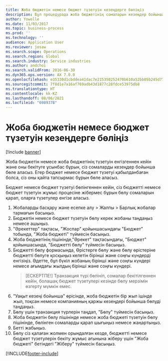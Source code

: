 ```yaml
---
title: Жоба бюджетін немесе бюджет түзетуін кезеңдерге бөліңіз
description: Бұл процедурада жоба бюджетінің сомаларын кезеңдер бойынша бөлу жолы көрсетіледі.
author: Yowelle
ms.date: 11/03/2017
ms.topic: business-process
ms.prod: ''
ms.technology: ''
audience: Application User
ms.reviewer: josaw
ms.search.scope: Operations
ms.search.region: Global
ms.search.industry: Service industries
ms.author: andchoi
ms.search.validFrom: 2016-06-30
ms.dyn365.ops.version: AX 7.0.0
ms.openlocfilehash: e35330d1cbddea41dac7e215350252470b610a52bb05b245d7794a37415dcd3c
ms.sourcegitcommit: 7f8d1e7a16af769adb43d1877c28fdce53975db8
ms.translationtype: HT
ms.contentlocale: kk-KZ
ms.lasthandoff: 08/06/2021
ms.locfileid: "6989378"
---
```

# <a name="allocate-a-project-budget-or-budget-revision-across-periods"></a>Жоба бюджетін немесе бюджет түзетуін кезеңдерге бөліңіз

[!include [banner](../../includes/banner.md)]

Жоба бюджетін немесе жоба бюджетінің түзетуін енгізгеннен кейін және оны бекітуге ұсынбас бұрын, сіз сомаларды кезеңдер бойынша бөле аласыз. Егер бюджет немесе бюджет түзетуі қабылданбаған болса, сіз оны қайта тапсырмас бұрын бөле аласыз. 

Бюджет немесе бюджет түзетуі бөлінгеннен кейін, сіз бюджетті немесе бюджет түзетуін жұмыс процесіне жібермес бұрын бөлу сомаларын қарап, оларға түзетулер енгізе аласыз. 

1. Жобаларды басқару және есепке алу > Жалпы > Барлық жобалар тармағын басыңыз. 
2. Бюджетін немесе бюджет түзетуін бөлу керек жобаны таңдаңыз немесе ашыңыз. 
3. "Әрекеттер" тақтасы, "Жоспар" қойыншасындағы "Бюджет" тобында, "Жоба бюджеті" түймесін басыңыз. 
4. Жоба бюджетінің пішінінде,"Әрекет" тақтасындағы, "Бюджет" қойыншасында, "Бюджетті бөлу" түймесін басыңыз. 
5. Бюджетті бөлу формасында, Өрістерге бөлу және бөлу өрістеріне бюджетті бөлуге қосқыңыз келетін бірінші және соңғы күндерді енгізіңіз. Әдетте, бұл бүкіл жобаның бірінші және соңғы күндері немесе ағымдағы жылдың бірінші және соңғы күндері.  
   > [ЕСКЕРТПЕ!] Транзакция түрі бөлініп, сомалар бекітілгеннен кейін, болашақ бюджет түзетулері кезінде бөлу мерзімін өзгерту мүмкін емес. 
6. "Уақыт кезеңі бойынша" өрісінде, жоба бюджетін бір жыл ішінде жыл, тоқсан немесе компанияның қаржы кезеңдері бойынша бөлуді таңдаңыз.
7. Бөлу үшін транзакция түрлерін таңдап, "Бөлу" түймесін басыңыз. 
8. Жоба бюджетін бөлу пішінінде немесе жоба бюджеті түзетуін бөлу пішінінде, бөлінген сомаларды қарап шығыңыз немесе жаңартыңыз. 
9. Бетті жабыңыз.
10. Бөлу сіз қалаған жолмен орындалған кезде, бюджетті немесе бюджет түзетулерін бекіту жұмыс ағынына жіберу үшін "Жоба бюджеті" бетіндегі "Жіберу" түймесін басыңыз.  




[!INCLUDE[footer-include](../../includes/footer-banner.md)]